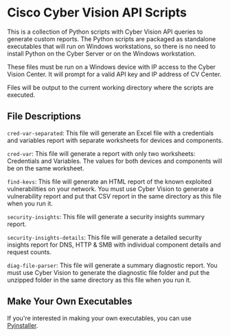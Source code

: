 # Cisco Cyber Vision API Scripts

This is a collection of Python scripts with Cyber Vision API queries to generate custom reports.  The Python scripts are packaged as standalone executables that will run on Windows workstations, so there is no need to install Python on the Cyber Server or on the Windows workstation. 

These files must be run on a Windows device with IP access to the Cyber Vision Center.  It will prompt for a valid API key and IP address of CV Center.

Files will be output to the current working directory where the scripts are executed.

## File Descriptions

```cred-var-separated```: This file will generate an Excel file with a credentials and variables report with separate worksheets for devices and components.

```cred-var```: This file will generate a report with only two worksheets: Credentials and Variables. The values for both devices and components will be on the same worksheet.

```find-kevs```: This file will generate an HTML report of the known exploited vulnerabilities on your network. You must use Cyber Vision to generate a vulnerability report and put that CSV report in the same directory as this file when you run it.

```security-insights```: This file will generate a security insights summary report.

```security-insights-details```: This file will generate a detailed security insights report for DNS, HTTP & SMB with individual component details and request counts.

```diag-file-parser```: This file will generate a summary diagnostic report. You must use Cyber Vision to generate the diagnostic file folder and put the unzipped folder in the same directory as this file when you run it.

## Make Your Own Executables

If you're interested in making your own executables, you can use [Pyinstaller](https://pypi.org/project/pyinstaller/).
